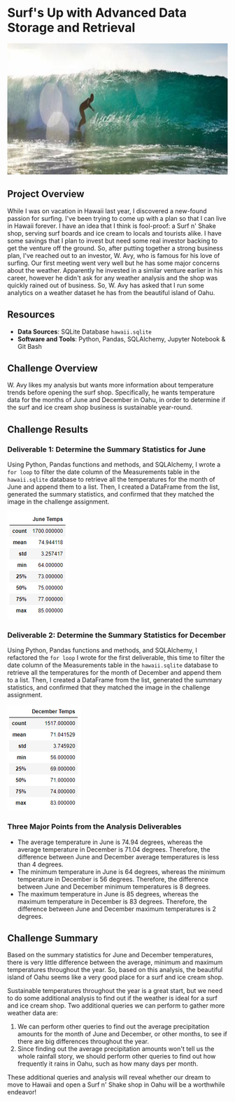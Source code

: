 # Surf's Up with Advanced Data Storage and Retrieval
<img src="images/Surfing.jpg" width="1000" height="300">

## Project Overview
While I was on vacation in Hawaii last year, I discovered a new-found passion for surfing. I've been trying to come up with a plan so that I can live in Hawaii forever. I have an idea that I think is fool-proof: a Surf n' Shake shop, serving surf boards and ice cream to locals and tourists alike. I have some savings that I plan to invest but need some real investor backing to get the venture off the ground. So, after putting together a strong business plan, I've reached out to an investor, W. Avy, who is famous for his love of surfing. Our first meeting went very well but he has some major concerns about the weather. Apparently he invested in a similar venture earlier in his career, however he didn't ask for any weather analysis and the shop was quickly rained out of business. So, W. Avy has asked that I run some analytics on a weather dataset he has from the beautiful island of Oahu.

## Resources
- **Data Sources**: SQLite Database `hawaii.sqlite`
- **Software and Tools**: Python, Pandas, SQLAlchemy, Jupyter Notebook & Git Bash 

## Challenge Overview
W. Avy likes my analysis but wants more information about temperature trends before opening the surf shop. Specifically, he wants temperature data for the months of June and December in Oahu, in order to determine if the surf and ice cream shop business is sustainable year-round.

## Challenge Results
### Deliverable 1: Determine the Summary Statistics for June
Using Python, Pandas functions and methods, and SQLAlchemy, I wrote a `for loop` to filter the date column of the Measurements table in the `hawaii.sqlite` database to retrieve all the temperatures for the month of June and append them to a list. Then, I created a DataFrame from the list, generated the summary statistics, and confirmed that they matched the image in the challenge assignment.

<img src="images/Delv 1_sum stats.PNG">

### Deliverable 2: Determine the Summary Statistics for December
Using Python, Pandas functions and methods, and SQLAlchemy, I refactored the `for loop` I wrote for the first deliverable, this time to filter the date column of the Measurements table in the `hawaii.sqlite` database to retrieve all the temperatures for the month of December and append them to a list. Then, I created a DataFrame from the list, generated the summary statistics, and confirmed that they matched the image in the challenge assignment.

<img src="images/Delv 2_sum stats.PNG">

### Three Major Points from the Analysis Deliverables
- The average temperature in June is 74.94 degrees, whereas the average temperature in December is 71.04 degrees. Therefore, the difference between June and December average temperatures is less than 4 degrees.
- The minimum temperature in June is 64 degrees, whereas the minimum temperature in December is 56 degrees. Therefore, the difference between June and December minimum temperatures is 8 degrees.
- The maximum temperature in June is 85 degrees, whereas the maximum temperature in December is 83 degrees. Therefore, the difference between June and December maximum temperatures is 2 degrees.

## Challenge Summary
Based on the summary statistics for June and December temperatures, there is very little difference between the average, minimum and maximum temperatures throughout the year. So, based on this analysis, the beautiful island of Oahu seems like a very good place for a surf and ice cream shop.

Sustainable temperatures throughout the year is a great start, but we need to do some additional analysis to find out if the weather is ideal for a surf and ice cream shop. Two additional queries we can perform to gather more weather data are:
1. We can perform other queries to find out the average precipitation amounts for the month of June and December, or other months, to see if there are big differences throughout the year.
2. Since finding out the average precipitation amounts won't tell us the whole rainfall story, we should perform other queries to find out how frequently it rains in Oahu, such as how many days per month. 

These additional queries and analysis will reveal whether our dream to move to Hawaii and open a Surf n' Shake shop in Oahu will be a worthwhile endeavor!

